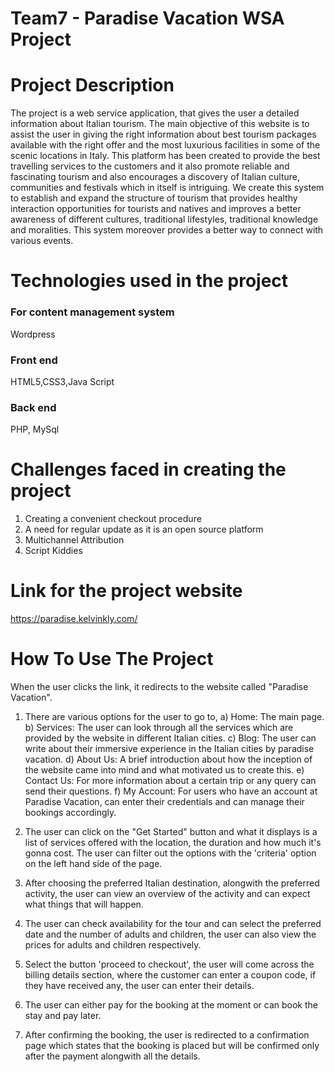 # Team7 - Paradise Vacation WSA Project
# Project Description
The project is a web service application, that gives the user a detailed information about Italian tourism. The main objective of this website is to assist the user in giving the right information about best tourism packages available with the right offer and the most luxurious facilities in some of the scenic locations in Italy. This platform has been created to provide the best travelling services to the customers and it also promote reliable and fascinating tourism and also encourages a discovery of Italian culture, communities and festivals which in itself is intriguing. We create this system to establish and expand the structure of tourism that provides healthy interaction opportunities for tourists and natives and improves a better awareness of different cultures, traditional lifestyles, traditional knowledge and moralities. This system moreover provides a better way to connect with various events. 

# Technologies used in the project
### For content management system
Wordpress
### Front end
HTML5,CSS3,Java Script
### Back end
PHP, MySql

# Challenges faced in creating the project
1. Creating a convenient checkout procedure
2. A need for regular update as it is an open source platform
3. Multichannel Attribution
4. Script Kiddies

# Link for the project website
https://paradise.kelvinkly.com/

# How To Use The Project 
When the user clicks the link, it redirects to the website called "Paradise Vacation".

1. There are various options for the user to go to,
 a) Home: The main page.
 b) Services: The user can look through all the services which are provided by the website in different Italian cities.
 c) Blog: The user can write about their immersive experience in the Italian cities by paradise vacation.
 d) About Us: A brief introduction about how the inception of the website came into mind and what motivated us to create this.
 e) Contact Us: For more information about a certain trip or any query can send their questions.
 f) My Account: For users who have an account at Paradise Vacation, can enter their credentials and can manage their bookings accordingly.
  
2. The user can click on the "Get Started" button and what it displays is a list of services offered with the location, the duration and how much it's gonna cost. The user can filter out the options with the 'criteria' option on the left hand side of the page.

3. After choosing the preferred Italian destination, alongwith the preferred activity, the user can view an overview of the activity and can expect what things that will happen.

4. The user can check availability for the tour and can select the preferred date and the number of adults and children, the user can also view the prices for adults and children respectively.

5. Select the button 'proceed to checkout', the user will come across the billing details section, where the customer can enter a coupon code, if they have received any, the user can enter their details.
 
6. The user can either pay for the booking at the moment or can book the stay and pay later. 

7. After confirming the booking, the user is redirected to a confirmation page which states that the booking is placed but will be confirmed only after the payment alongwith all the details.


